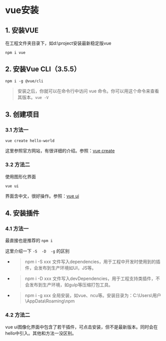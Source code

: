 # vue安装
## 1. 安装VUE
在工程文件夹目录下，如d:\project安装最新稳定版vue 

`npm i vue`
## 2. 安装Vue CLI（3.5.5）
`npm i -g @vue/cli`
> 安装之后，你就可以在命令行中访问 vue 命令。你可以用这个命令来查看其版本。`vue -V`
## 3. 创建项目

### 3.1 方法一

`vue create hello-world`

这里参照官方网站，有很详细的介绍。参照：[vue create](https://cli.vuejs.org/zh/guide/creating-a-project.html#vue-create)

### 3.2 方法二
使用图形化界面

`vue ui`

界面含中文，很好操作。参照：[vue ui](https://cli.vuejs.org/zh/guide/creating-a-project.html#%E4%BD%BF%E7%94%A8%E5%9B%BE%E5%BD%A2%E5%8C%96%E7%95%8C%E9%9D%A2)

## 4. 安装插件
### 4.1 方法一
最直接也是推荐的 `npm i`

这里介绍一下 `-S  -D  -g` 的区别

* > npm i -S xxx 文件写入dependencies，用于工程中开发时使用到的插件，会发布到生产环境如UI，JS等。
* > npm i -D xxx 文件写入devDependencies，用于工程支持类插件，不会发布到生产环境，如gulp等压缩打包工具。
* > npm i -g xxx 全局安装，如vue、ncu等。安装目录为：C:\Users\用户\AppData\Roaming\npm

### 4.2 方法二
vue ui图像化界面中包含了若干插件，可点击安装，但不是最新版本。同时会在hello中引入。其他和方法一没区别。